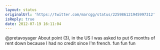 ```yaml
---
layout: status
originalUrl: 'https://twitter.com/marcgg/status/225986121945997312'
isReply: true
date: 2012-07-19 16:11:04
---
```


@pretavoyager About point (3), in the US I was asked to put 6 months of rent down because I had no credit since I'm french. fun fun fun
